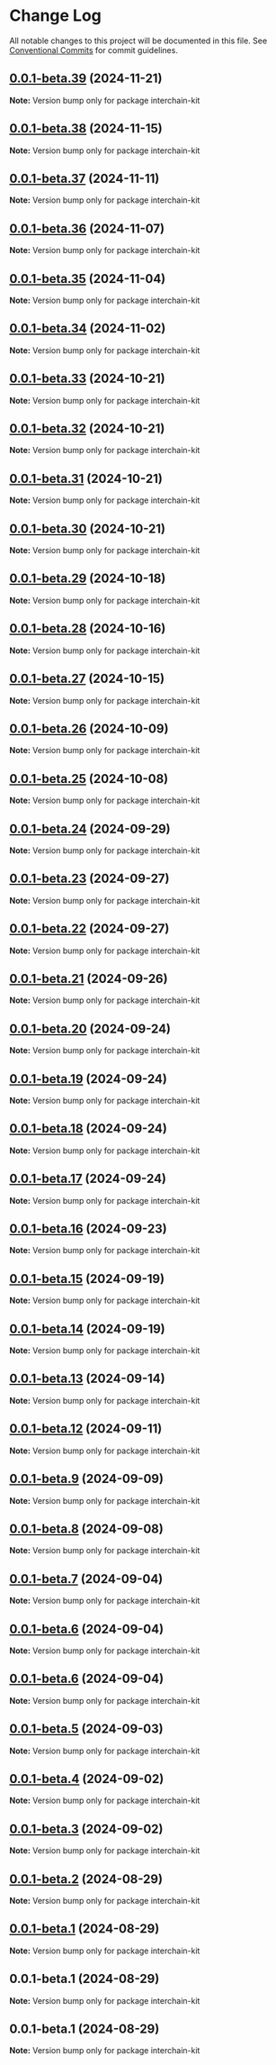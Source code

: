 # Change Log

All notable changes to this project will be documented in this file.
See [Conventional Commits](https://conventionalcommits.org) for commit guidelines.

## [0.0.1-beta.39](https://github.com/cosmology-tech/interchain-kit/compare/interchain-kit@0.0.1-beta.38...interchain-kit@0.0.1-beta.39) (2024-11-21)

**Note:** Version bump only for package interchain-kit

## [0.0.1-beta.38](https://github.com/cosmology-tech/interchain-kit/compare/interchain-kit@0.0.1-beta.37...interchain-kit@0.0.1-beta.38) (2024-11-15)

**Note:** Version bump only for package interchain-kit

## [0.0.1-beta.37](https://github.com/cosmology-tech/interchain-kit/compare/interchain-kit@0.0.1-beta.36...interchain-kit@0.0.1-beta.37) (2024-11-11)

**Note:** Version bump only for package interchain-kit

## [0.0.1-beta.36](https://github.com/cosmology-tech/interchain-kit/compare/interchain-kit@0.0.1-beta.35...interchain-kit@0.0.1-beta.36) (2024-11-07)

**Note:** Version bump only for package interchain-kit

## [0.0.1-beta.35](https://github.com/cosmology-tech/interchain-kit/compare/interchain-kit@0.0.1-beta.34...interchain-kit@0.0.1-beta.35) (2024-11-04)

**Note:** Version bump only for package interchain-kit

## [0.0.1-beta.34](https://github.com/cosmology-tech/interchain-kit/compare/interchain-kit@0.0.1-beta.33...interchain-kit@0.0.1-beta.34) (2024-11-02)

**Note:** Version bump only for package interchain-kit

## [0.0.1-beta.33](https://github.com/cosmology-tech/interchain-kit/compare/interchain-kit@0.0.1-beta.32...interchain-kit@0.0.1-beta.33) (2024-10-21)

**Note:** Version bump only for package interchain-kit

## [0.0.1-beta.32](https://github.com/cosmology-tech/interchain-kit/compare/interchain-kit@0.0.1-beta.31...interchain-kit@0.0.1-beta.32) (2024-10-21)

**Note:** Version bump only for package interchain-kit

## [0.0.1-beta.31](https://github.com/cosmology-tech/interchain-kit/compare/interchain-kit@0.0.1-beta.30...interchain-kit@0.0.1-beta.31) (2024-10-21)

**Note:** Version bump only for package interchain-kit

## [0.0.1-beta.30](https://github.com/cosmology-tech/interchain-kit/compare/interchain-kit@0.0.1-beta.29...interchain-kit@0.0.1-beta.30) (2024-10-21)

**Note:** Version bump only for package interchain-kit

## [0.0.1-beta.29](https://github.com/cosmology-tech/interchain-kit/compare/interchain-kit@0.0.1-beta.28...interchain-kit@0.0.1-beta.29) (2024-10-18)

**Note:** Version bump only for package interchain-kit

## [0.0.1-beta.28](https://github.com/cosmology-tech/interchain-kit/compare/interchain-kit@0.0.1-beta.27...interchain-kit@0.0.1-beta.28) (2024-10-16)

**Note:** Version bump only for package interchain-kit

## [0.0.1-beta.27](https://github.com/cosmology-tech/interchain-kit/compare/interchain-kit@0.0.1-beta.26...interchain-kit@0.0.1-beta.27) (2024-10-15)

**Note:** Version bump only for package interchain-kit

## [0.0.1-beta.26](https://github.com/cosmology-tech/interchain-kit/compare/interchain-kit@0.0.1-beta.25...interchain-kit@0.0.1-beta.26) (2024-10-09)

**Note:** Version bump only for package interchain-kit

## [0.0.1-beta.25](https://github.com/cosmology-tech/interchain-kit/compare/interchain-kit@0.0.1-beta.24...interchain-kit@0.0.1-beta.25) (2024-10-08)

**Note:** Version bump only for package interchain-kit

## [0.0.1-beta.24](https://github.com/cosmology-tech/interchain-kit/compare/interchain-kit@0.0.1-beta.23...interchain-kit@0.0.1-beta.24) (2024-09-29)

**Note:** Version bump only for package interchain-kit

## [0.0.1-beta.23](https://github.com/cosmology-tech/interchain-kit/compare/interchain-kit@0.0.1-beta.22...interchain-kit@0.0.1-beta.23) (2024-09-27)

**Note:** Version bump only for package interchain-kit

## [0.0.1-beta.22](https://github.com/cosmology-tech/interchain-kit/compare/interchain-kit@0.0.1-beta.21...interchain-kit@0.0.1-beta.22) (2024-09-27)

**Note:** Version bump only for package interchain-kit

## [0.0.1-beta.21](https://github.com/cosmology-tech/interchain-kit/compare/interchain-kit@0.0.1-beta.20...interchain-kit@0.0.1-beta.21) (2024-09-26)

**Note:** Version bump only for package interchain-kit

## [0.0.1-beta.20](https://github.com/cosmology-tech/interchain-kit/compare/interchain-kit@0.0.1-beta.19...interchain-kit@0.0.1-beta.20) (2024-09-24)

**Note:** Version bump only for package interchain-kit

## [0.0.1-beta.19](https://github.com/cosmology-tech/interchain-kit/compare/interchain-kit@0.0.1-beta.18...interchain-kit@0.0.1-beta.19) (2024-09-24)

**Note:** Version bump only for package interchain-kit

## [0.0.1-beta.18](https://github.com/cosmology-tech/interchain-kit/compare/interchain-kit@0.0.1-beta.17...interchain-kit@0.0.1-beta.18) (2024-09-24)

**Note:** Version bump only for package interchain-kit

## [0.0.1-beta.17](https://github.com/cosmology-tech/interchain-kit/compare/interchain-kit@0.0.1-beta.16...interchain-kit@0.0.1-beta.17) (2024-09-24)

**Note:** Version bump only for package interchain-kit

## [0.0.1-beta.16](https://github.com/cosmology-tech/interchain-kit/compare/interchain-kit@0.0.1-beta.15...interchain-kit@0.0.1-beta.16) (2024-09-23)

**Note:** Version bump only for package interchain-kit

## [0.0.1-beta.15](https://github.com/cosmology-tech/interchain-kit/compare/interchain-kit@0.0.1-beta.14...interchain-kit@0.0.1-beta.15) (2024-09-19)

**Note:** Version bump only for package interchain-kit

## [0.0.1-beta.14](https://github.com/cosmology-tech/interchain-kit/compare/interchain-kit@0.0.1-beta.13...interchain-kit@0.0.1-beta.14) (2024-09-19)

**Note:** Version bump only for package interchain-kit

## [0.0.1-beta.13](https://github.com/cosmology-tech/interchain-kit/compare/interchain-kit@0.0.1-beta.12...interchain-kit@0.0.1-beta.13) (2024-09-14)

**Note:** Version bump only for package interchain-kit

## [0.0.1-beta.12](https://github.com/cosmology-tech/interchain-kit/compare/interchain-kit@0.0.1-beta.9...interchain-kit@0.0.1-beta.12) (2024-09-11)

**Note:** Version bump only for package interchain-kit

## [0.0.1-beta.9](https://github.com/cosmology-tech/interchain-kit/compare/interchain-kit@0.0.1-beta.8...interchain-kit@0.0.1-beta.9) (2024-09-09)

**Note:** Version bump only for package interchain-kit

## [0.0.1-beta.8](https://github.com/cosmology-tech/interchain-kit/compare/interchain-kit@0.0.1-beta.7...interchain-kit@0.0.1-beta.8) (2024-09-08)

**Note:** Version bump only for package interchain-kit

## [0.0.1-beta.7](https://github.com/cosmology-tech/interchain-kit/compare/interchain-kit@0.0.1-beta.6...interchain-kit@0.0.1-beta.7) (2024-09-04)

**Note:** Version bump only for package interchain-kit

## [0.0.1-beta.6](https://github.com/cosmology-tech/interchain-kit/compare/interchain-kit@0.0.1-beta.6...interchain-kit@0.0.1-beta.6) (2024-09-04)

**Note:** Version bump only for package interchain-kit

## [0.0.1-beta.6](https://github.com/cosmology-tech/interchain-kit/compare/interchain-kit@0.0.1-beta.5...interchain-kit@0.0.1-beta.6) (2024-09-04)

**Note:** Version bump only for package interchain-kit

## [0.0.1-beta.5](https://github.com/cosmology-tech/interchain-kit/compare/interchain-kit@0.0.1-beta.4...interchain-kit@0.0.1-beta.5) (2024-09-03)

**Note:** Version bump only for package interchain-kit

## [0.0.1-beta.4](https://github.com/cosmology-tech/interchain-kit/compare/interchain-kit@0.0.1-beta.2...interchain-kit@0.0.1-beta.4) (2024-09-02)

**Note:** Version bump only for package interchain-kit

## [0.0.1-beta.3](https://github.com/cosmology-tech/interchain-kit/compare/interchain-kit@0.0.1-beta.2...interchain-kit@0.0.1-beta.3) (2024-09-02)

**Note:** Version bump only for package interchain-kit

## [0.0.1-beta.2](https://github.com/cosmology-tech/interchain-kit/compare/interchain-kit@0.0.1-beta.1...interchain-kit@0.0.1-beta.2) (2024-08-29)

**Note:** Version bump only for package interchain-kit

## [0.0.1-beta.1](https://github.com/cosmology-tech/interchain-kit/compare/interchain-kit@0.0.1-beta.1...interchain-kit@0.0.1-beta.1) (2024-08-29)

**Note:** Version bump only for package interchain-kit

## 0.0.1-beta.1 (2024-08-29)

**Note:** Version bump only for package interchain-kit

## 0.0.1-beta.1 (2024-08-29)

**Note:** Version bump only for package interchain-kit
